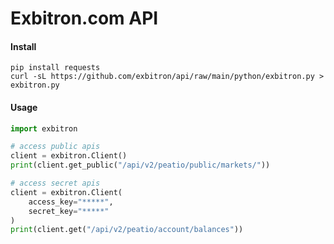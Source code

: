 # Exbitron.com API 

#### Install

```
pip install requests
curl -sL https://github.com/exbitron/api/raw/main/python/exbitron.py > exbitron.py
```

#### Usage

```python
import exbitron

# access public apis
client = exbitron.Client()
print(client.get_public("/api/v2/peatio/public/markets/"))

# access secret apis
client = exbitron.Client(
    access_key="*****",
    secret_key="*****"
)
print(client.get("/api/v2/peatio/account/balances"))
```
